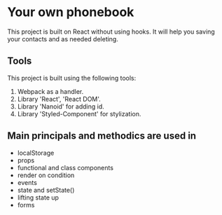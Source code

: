# Your own phonebook

This project is built on React without using hooks. It will help you saving your
contacts and as needed deleting.

## Tools

This project is built using the following tools:

1. Webpack as a handler.
2. Library 'React', 'React DOM'.
3. Library 'Nanoid' for adding id.
4. Library 'Styled-Component' for stylization.

## Main principals and methodics are used in

- localStorage
- props
- functional and class components
- render on condition
- events
- state and setState()
- lifting state up
- forms
